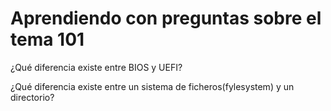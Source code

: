 # Aprendiendo con preguntas sobre el tema 101

¿Qué diferencia existe entre BIOS y UEFI?

¿Qué diferencia existe entre un sistema de ficheros(fylesystem) y un directorio?